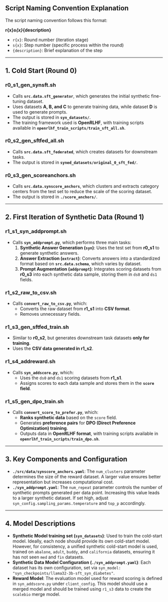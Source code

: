 ## **Script Naming Convention Explanation**

The script naming convention follows this format:

**r{x}_s{x}_{description}**
- `r{x}`: Round number (iteration stage)
- `s{x}`: Step number (specific process within the round)
- `{description}`: Brief explanation of the step

---

## **1. Cold Start (Round 0)**

### **r0_s1_gen_synsft.sh**
- Calls **`src.data.sft_generator`**, which generates the initial synthetic fine-tuning dataset.
- Uses datasets **A, B, and C** to generate training data, while dataset **D** is used to generate prompts.
- The output is stored in **`syn_datasets/`**.
- The training framework used is **OpenRLHF**, with training scripts available in **`openrlhf_train_scripts/train_sft_all.sh`**.

### **r0_s2_gen_sftfed_all.sh**
- Calls **`src.data.sft_federated`**, which creates datasets for downstream tasks.
- The output is stored in **`syned_datasets/original_0_sft_fed/`**.

### **r0_s3_gen_scoreanchors.sh**
- Calls **`src.data.synscore_anchors`**, which clusters and extracts category centers from the test set to reduce the scale of the scoring dataset.
- The output is stored in **`./score_anchors/`**.

---

## **2. First Iteration of Synthetic Data (Round 1)**

### **r1_s1_syn_addprompt.sh**
- Calls **`syn_addprompt.py`**, which performs three main tasks:
  1. **Synthetic Answer Generation (`syn`)**: Uses the test set from **r0_s1** to generate synthetic answers.
  2. **Answer Extraction (`extract`)**: Converts answers into a standardized format based on **`src.data.schema`**, which varies by dataset.
  3. **Prompt Augmentation (`addprompt`)**: Integrates scoring datasets from **r0_s3** into each synthetic data sample, storing them in `ds0` and `ds1` fields.

### **r1_s2_raw_to_csv.sh**
- Calls **`convert_raw_to_csv.py`**, which:
  - Converts the raw dataset from **r1_s1** into **CSV format**.
  - Removes unnecessary fields.

### **r1_s3_gen_sftfed_train.sh**
- Similar to **r0_s2**, but generates downstream task datasets **only for training**.
- Uses the **CSV data generated in r1_s2**.

### **r1_s4_addreward.sh**
- Calls **`syn_addscore.py`**, which:
  - Uses the `ds0` and `ds1` scoring datasets from **r1_s1**.
  - Assigns scores to each data sample and stores them in the **`score` field**.

### **r1_s5_gen_dpo_train.sh**
- Calls **`convert_score_to_prefer.py`**, which:
  - **Ranks synthetic data** based on the `score` field.
  - Generates **preference pairs** for **DPO (Direct Preference Optimization) training**.
  - Outputs data in **OpenRLHF format**, with training scripts available in **`openrlhf_train_scripts/train_dpo.sh`**.

---

## **3. Key Components and Configuration**
- **`./src/data/synscore_anchors.yaml`**: The `num_clusters` parameter determines the size of the reward dataset. A larger value ensures better representation but increases computational cost.
- **`./syn_addprompt.yaml`**: The `num_repeat` parameter controls the number of synthetic prompts generated per data point. Increasing this value leads to a larger synthetic dataset. If set high, adjust `syn_config.sampling_params.temperature` and `top_p` accordingly.

---

## **4. Model Descriptions**
- **Synthetic Model training set (`syn_datasets`)**: Used to train the cold-start model. Ideally, each node should provide its own cold-start model. However, for consistency, a unified synthetic cold-start model is used, trained on `abalone`, `adult`, `buddy`, and `california` datasets, ensuring it has not seen `med` and `fin` datasets.
- **Synthetic Data Model Configuration (`./syn_addprompt.yaml`)**: Each dataset has its own configuration, set via `syn_model: "syn_checkpoints/llama32-3b-sft_syn_diabetes"`.
- **Reward Model**: The evaluation model used for reward scoring is defined in `syn_addscore.py` under `client_config`. This model should use a merged model and should be trained using `r1_s3` data to create the `scalebio` merge model.
